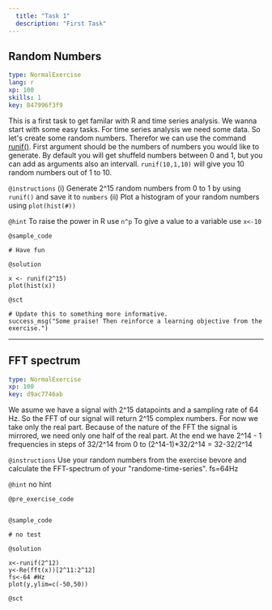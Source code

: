 ```yaml
---
  title: "Task 1"
  description: "First Task"
---
```


## Random Numbers

```yaml
type: NormalExercise 
lang: r
xp: 100 
skills: 1
key: 847996f3f9   
```


This is a first task to get familar with R and time series analysis.
We wanna start with some easy tasks. For time series analysis we need some data. So let's create some random numbers. Therefor we can use the command [runif()](https://www.rdocumentation.org/packages/compositions/versions/1.40-2/topics/runif). First argument should be the numbers of numbers you would like to generate. By default you will get shuffeld numbers between 0 and 1, but you can add as arguments also an intervall. `runif(10,1,10)` will give you 10 random numbers out of 1 to 10.


`@instructions`
(i) Generate 2^15 random numbers from 0 to 1 by using `runif()` and save it to `numbers`
(ii) Plot a histogram of your random numbers using `plot(hist(#))`

`@hint`
To raise the power in R use `n^p`
To give a value to a variable use `x<-10`

`@sample_code`

```{r}
# Have fun
```

`@solution`

```{r}
x <- runif(2^15)
plot(hist(x))
```

`@sct`

```{r}
# Update this to something more informative.
success_msg("Some praise! Then reinforce a learning objective from the exercise.")
```

---

## FFT spectrum

```yaml
type: NormalExercise 
xp: 100 
key: d9ac7746ab   
```


We asume we have a signal with 2^15 datapoints and a sampling rate of 64 Hz. So the FFT of our signal will return 2^15 complex numbers. For now we take only the real part. Because of the nature of the FFT the signal is mirrored, we need only one half of the real part. At the end we have 2^14 - 1 frequencies in steps of 32/2^14 from 0 to (2^14-1)*32/2^14 = 32-32/2^14


`@instructions`
Use your random numbers from the exercise bevore and calculate the FFT-spectrum of your "randome-time-series". fs=64Hz

`@hint`
no hint

`@pre_exercise_code`

```{r}

```


`@sample_code`

```{r}
# no test
```

`@solution`

```{r}
x<-runif(2^12)
y<-Re(fft(x))[2^11:2^12]
fs<-64 #Hz
plot(y,ylim=c(-50,50))
```

`@sct`

```{r}

```

